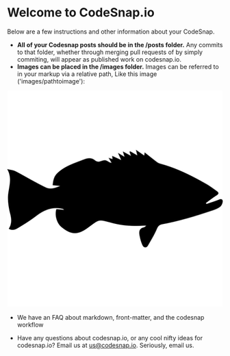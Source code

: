 # Welcome to CodeSnap.io

Below are a few instructions and other information about your CodeSnap.

* **All of your Codesnap posts should be in the /posts folder.** Any commits to that folder, whether through merging pull requests of by simply commiting, will appear as published work on codesnap.io.
* **Images can be placed in the /images folder.** Images can be referred to in your markup via a relative path, Like this image ('images/pathtoimage'):

![Sample photo](images/snapper.svg)

* We have an FAQ about markdown, front-matter, and the codesnap workflow 

* Have any questions about codesnap.io, or any cool nifty ideas for codesnap.io? Email us at us@codesnap.io. Seriously, email us.
